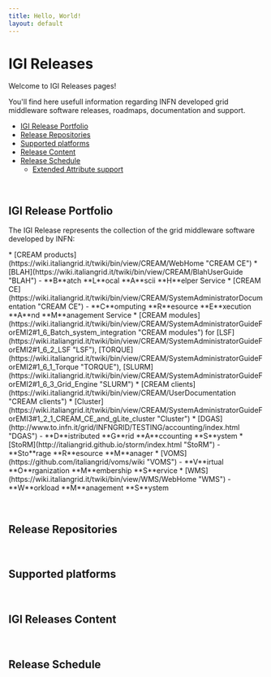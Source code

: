 ```yaml
---
title: Hello, World!
layout: default
---
```


# IGI Releases

Welcome to IGI Releases pages!

You'll find here usefull information regarding INFN developed grid middleware software releases, roadmaps, documentation and support.

* [IGI Release Portfolio](#portfolio)
* [Release Repositories](#releaserepos)
* [Supported platforms](#supportedplatf)
* [Release Content](#relcontent)
* [Release Schedule](#relsched)
  * [Extended Attribute support](#easupport)

<a name="introduction">&nbsp;</a>
## IGI Release Portfolio

<p> The IGI Release represents the collection of the grid middleware software developed by INFN: </p>
* [CREAM products](https://wiki.italiangrid.it/twiki/bin/view/CREAM/WebHome "CREAM CE")
  * [BLAH](https://wiki.italiangrid.it/twiki/bin/view/CREAM/BlahUserGuide "BLAH") - **B**atch **L**ocal **A**scii **H**elper Service
  * [CREAM CE](https://wiki.italiangrid.it/twiki/bin/view/CREAM/SystemAdministratorDocumentation "CREAM CE") - **C**omputing **R**esource **E**xecution **A**nd **M**anagement Service
  * [CREAM <batch-system> modules](https://wiki.italiangrid.it/twiki/bin/view/CREAM/SystemAdministratorGuideForEMI2#1_6_Batch_system_integration "CREAM <batch> modules") for [LSF](https://wiki.italiangrid.it/twiki/bin/view/CREAM/SystemAdministratorGuideForEMI2#1_6_2_LSF "LSF"), [TORQUE](https://wiki.italiangrid.it/twiki/bin/view/CREAM/SystemAdministratorGuideForEMI2#1_6_1_Torque "TORQUE"), [SLURM](https://wiki.italiangrid.it/twiki/bin/view/CREAM/SystemAdministratorGuideForEMI2#1_6_3_Grid_Engine "SLURM")
  * [CREAM clients](https://wiki.italiangrid.it/twiki/bin/view/CREAM/UserDocumentation "CREAM clients") 
  * [Cluster](https://wiki.italiangrid.it/twiki/bin/view/CREAM/SystemAdministratorGuideForEMI3#1_2_1_CREAM_CE_and_gLite_cluster "Cluster")
* [DGAS](http://www.to.infn.it/grid/INFNGRID/TESTING/accounting/index.html "DGAS") - **D**istributed **G**rid **A**ccounting **S**ystem
* [StoRM](http://italiangrid.github.io/storm/index.html "StoRM") - **Sto**rage **R**esource **M**anager
* [VOMS](https://github.com/italiangrid/voms/wiki "VOMS") - **V**irtual **O**rganization **M**embership **S**ervice
* [WMS](https://wiki.italiangrid.it/twiki/bin/view/WMS/WebHome "WMS") - **W**orkload **M**anagement **S**ystem       

<a name="releaserepos">&nbsp;</a>
## Release Repositories


<a name="supportedplatf">&nbsp;</a>
## Supported platforms

<a name="relcontent">&nbsp;</a>
## IGI Releases Content

<a name="relsched">&nbsp;</a>
## Release Schedule





